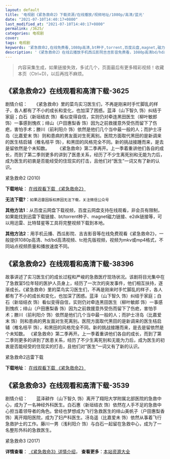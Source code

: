 ```yaml
---
layout: default
title: '电视剧《紧急救命2》下载资源/在线播放/视频地址/1080p/高清/蓝光'
date: "2021-07-10T14:40:17+0800"
last_modified_at: "2021-07-10T14:40:17+0800"
permalink: /3625/
categories: 电视剧
cover:
tags: 电视剧
keywords: '紧急救命2,在线免费看,1080p高清,bt种子,torrent,百度云盘,magnet,磁力链,迅雷下载资源'
description: '《紧急救命2》在线云播放手机西瓜影院吉吉影音免费看，1080p高清bd/hd未删减完整版和tc抢先枪版，mkv/mp4格式，附带bt/torrent种子、magnet/磁力链、百度云盘、网盘资源迅雷下载链接'
---
```


>内容采集生成，如果链接失效，多试几个，页面最后有更多精彩视频！收藏本页（Ctrl+D)，以后再找不麻烦。


## 《紧急救命2》在线观看和高清下载-3625

剧情介绍：　　《紧急救命》里的菜鸟实习医生们，不再是刚来时手忙脚乱的样子，各人都有了不小的成长和变化，也加深了困惑。蓝泽（山下智久 饰）纠结于家庭；白石（新垣结衣 饰）看似变得自信，实则仍对牵连黑田医生（柳叶敏郎 饰）一事感到愧疚；绯山（户田惠梨香 饰）因为之前救援意外受伤而留下了伤疤，害怕手术；滕川（前利阳介 饰）依然是他们几个当中最一般的人；而护士冴岛（比嘉爱末 饰）则和患病的男友面对生死离别。医院方面取代黑田的是新调来的医生桔启辅（椎名桔平 饰），和黑田的风格完全不同。新的挑战接踵而来，是去是留依然是个未知数。 　　《紧急救命》第二季再开。上一季着重讲他们各自的成长，而到了第二季则更多的讲到了医患关系，经历了不少生离死别和无能为力后，成为医生的初衷是否能经受的住现实的打击，且他们对“医生”一词又有了新的认识。


紧急救命2 (2010)

**下载地址**： [在线观看下载 《紧急救命2》](https://www.btbtdy.me/btdy/dy11184.html) 


**无法下载?**：`如果迅雷因版权原因无法下载，关注微信公众号 `

**其他方法1**：从百度云网盘下载视频，百度云网盘支持在线观看，非会员有限制，如果能找到迅雷下载链接、bt/torrent种子、magnet磁力链接、e2dk链接等，可以用迅雷、比特彗星等工具将完整视频下载到本地。

**其他方法2**：用手机云播、西瓜影院、吉吉影音等在线免费观看《紧急救命2》，一般提供1080p高清、hd/bd高清视频、tc抢先版视频，视频为mkv或mp4格式，不同站点视频质量和播放速度不同。


## 《紧急救命2》在线观看和高清下载-38396

故事讲述了实习医生们的成长过程和严峻的急救医疗现场状况。该剧将目光集中在了急救室5位年轻的医护人员身上，经历了一次次的突发事件，他们相互扶持，逐渐成长。《紧急救命》里的菜鸟实习医生们，不再是刚来时手忙脚乱的样子，各人都有了不小的成长和变化，也加深了困惑。蓝泽（山下智久 饰）纠结于家庭；白石（新垣结衣 饰）看似变得自信，实则仍对牵连黑田医生（柳叶敏郎 饰）一事感到愧疚；绯山（户田惠梨香 饰）因为之前救援意外受伤而留下了伤疤，害怕手术；滕川（前利阳介 饰）依然是他们几个当中最一般的人；而护士冴岛（比嘉爱末 饰）则和患病的男友面对生死离别。医院方面取代黑田的是新调来的医生桔启辅（椎名桔平 饰），和黑田的风格完全不同。新的挑战接踵而来，是去是留依然是个未知数。 《紧急救命》第二季再开。上一季着重讲他们各自的成长，而到了第二季则更多的讲到了医患关系，经历了不少生离死别和无能为力后，成为医生的初衷是否能经受的住现实的打击，且他们对“医生”一词又有了新的认识。


紧急救命2迅雷下载

**下载地址**： [在线观看下载 《紧急救命2》](https://www.993dy.com//vod-detail-id-26865.html) 


## 《紧急救命3》在线观看和高清下载-3539

剧情介绍：　　蓝泽耕作（山下智久 饰）离开了翔阳大学附属北部医院的急救中心，成为了一名神经外科医生。白石惠（新垣结衣 饰）依然在人手不足的急救中心担当着领导者的角色。曾经也梦想成为飞行急救医生的绯山美帆子（户田惠梨香 饰）离开翔阳医院，成为了妇产科医生。冴岛遥（比嘉爱未 饰）依然从事着飞行急救护士的工作。藤川一男（浅利阳介 饰）与白石一起留在急救中心，成为了一名整形外科的急救医生。


紧急救命3 (2017)

**详情查看**： [《紧急救命3》详情介绍](/movie/3539/)， **查看更多**：[本站资源大全](/movie/t/all/)

